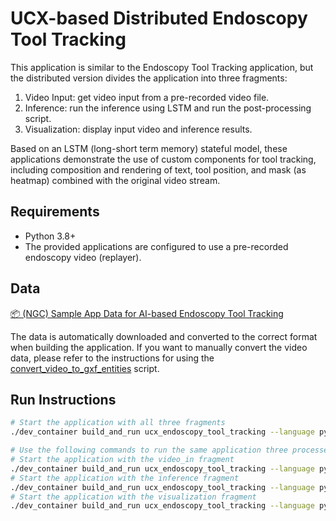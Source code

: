# UCX-based Distributed Endoscopy Tool Tracking

This application is similar to the Endoscopy Tool Tracking application, but the distributed version divides the application into three fragments:

1. Video Input: get video input from a pre-recorded video file.
2. Inference: run the inference using LSTM and run the post-processing script.
3. Visualization: display input video and inference results.

Based on an LSTM (long-short term memory) stateful model, these applications demonstrate the use of custom components for tool tracking, including composition and rendering of text, tool position, and mask (as heatmap) combined with the original video stream.

## Requirements

- Python 3.8+
- The provided applications are configured to use a pre-recorded endoscopy video (replayer). 

## Data

[📦️ (NGC) Sample App Data for AI-based Endoscopy Tool Tracking](https://catalog.ngc.nvidia.com/orgs/nvidia/teams/clara-holoscan/resources/holoscan_endoscopy_sample_data)

The data is automatically downloaded and converted to the correct format when building the application.
If you want to manually convert the video data, please refer to the instructions for using the [convert_video_to_gxf_entities](https://github.com/nvidia-holoscan/holoscan-sdk/tree/main/scripts#convert_video_to_gxf_entitiespy) script.

## Run Instructions

```sh
# Start the application with all three fragments
./dev_container build_and_run ucx_endoscopy_tool_tracking --language python

# Use the following commands to run the same application three processes:
# Start the application with the video_in fragment
./dev_container build_and_run ucx_endoscopy_tool_tracking --language python --run_args "--driver --worker --fragments video_in --address :10000"
# Start the application with the inference fragment
./dev_container build_and_run ucx_endoscopy_tool_tracking --language python --run_args "--worker --fragments inference --address :10000"
# Start the application with the visualization fragment
./dev_container build_and_run ucx_endoscopy_tool_tracking --language python --run_args "--worker --fragments viz --address :10000"
```
